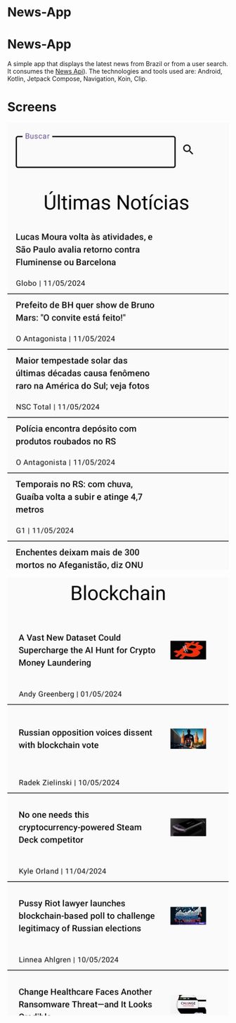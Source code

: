 # News-App
# News-App

A simple app that displays the latest news from Brazil or from a user search.
It consumes the [News Api](https://newsapi.org/)).
The technologies and tools used are: Android, Kotlin, Jetpack Compose, Navigation, Koin, Clip.

# Screens

![alt text](https://github.com/luclucas/News-App/blob/main/screenshots/screen1.jpg?raw=true)

![alt text](https://github.com/luclucas/News-App/blob/main/screenshots/screen2.jpg?raw=true)
